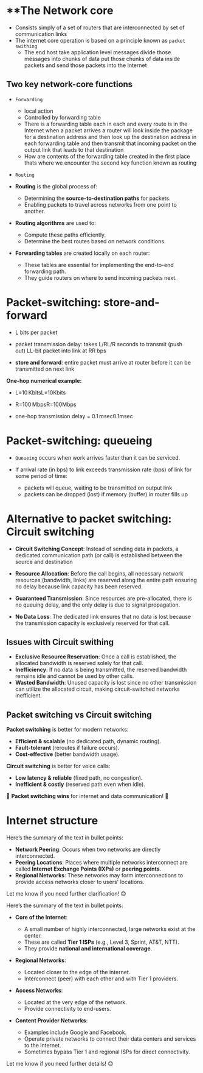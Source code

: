
# **The Network core

- Consists simply of a set of routers that are interconnected  by set of communication links 
- The internet core operation is based on a principle known as `packet swithing`
	- The end host take application level messages divide those messages into chunks of data put those chunks of data inside packets and send those packets into the Internet

## Two key network-core functions

- `Forwarding`
	- local action
	- Controlled by forwarding table
	- There is a forwarding table each in each and every route is in the Internet when a packet arrives a router will look inside the package for a destination address and then look up the destination address in each forwarding table and then transmit that incoming packet on the output link that leads to that destination
	- How are contents of the forwarding table created in the first place thats where we encounter the second key function known as routing
- `Routing`
- **Routing** is the global process of:
  - Determining the **source-to-destination paths** for packets.
  - Enabling packets to travel across networks from one point to another.

- **Routing algorithms** are used to:
  - Compute these paths efficiently.
  - Determine the best routes based on network conditions.

- **Forwarding tables** are created locally on each router:
  - These tables are essential for implementing the end-to-end forwarding path.
  - They guide routers on where to send incoming packets next.

# Packet-switching: store-and-forward 

- L bits per packet
    
- packet transmission delay: takes L/RL/R seconds to transmit (push out) LL-bit packet into link at RR bps
    
- **store and forward**: entire packet must arrive at router before it can be transmitted on next link
    

**One-hop numerical example:**

- L=10 KbitsL=10Kbits
    
- R=100 MbpsR=100Mbps
    
- one-hop transmission delay = 0.1 msec0.1msec
# Packet-switching: queueing

- `Queueing` occurs when work arrives faster than it can be serviced.
    
- If arrival rate (in bps) to link exceeds transmission rate (bps) of link for some period of time:
    - packets will queue, waiting to be transmitted on output link
    - packets can be dropped (lost) if memory (buffer) in router fills up

# Alternative to packet switching: Circuit switching

- **Circuit Switching Concept**:
	   Instead of sending data in packets, a dedicated communication path (or call) is established between the source and destination

- **Resource Allocation**: 
	  Before the call begins, all necessary network resources (bandwidth, links) are reserved along the entire path ensuring no delay because link capacity has been reserved.
- **Guaranteed Transmission**:
	   Since resources are pre-allocated, there is no queuing delay, and the only delay is due to signal propagation.
- **No Data Loss**: 
	  The dedicated link ensures that no data is lost because the transmission capacity is exclusively reserved for that call.
## Issues with Circuit swithing

- **Exclusive Resource Reservation**: Once a call is established, the allocated bandwidth is reserved solely for that call.
- **Inefficiency**: If no data is being transmitted, the reserved bandwidth remains idle and cannot be used by other calls.
- **Wasted Bandwidth**: Unused capacity is lost since no other transmission can utilize the allocated circuit, making circuit-switched networks inefficient.
  

## Packet switching vs Circuit switching

**Packet switching** is better for modern networks:

- **Efficient & scalable** (no dedicated path, dynamic routing).
- **Fault-tolerant** (reroutes if failure occurs).
- **Cost-effective** (better bandwidth usage).

**Circuit switching** is better for voice calls:

- **Low latency & reliable** (fixed path, no congestion).
- **Inefficient & costly** (reserved path even when idle).

🔹 **Packet switching wins** for internet and data communication! 🚀

# Internet structure 

Here’s the summary of the text in bullet points:

- **Network Peering**: Occurs when two networks are directly interconnected.  
- **Peering Locations**: Places where multiple networks interconnect are called **Internet Exchange Points (IXPs)** or **peering points**.  
- **Regional Networks**: These networks may form interconnections to provide access networks closer to users' locations.  

Let me know if you need further clarification! 😊


Here’s the summary of the text in bullet points:

- **Core of the Internet**:  
  - A small number of highly interconnected, large networks exist at the center.  
  - These are called **Tier 1 ISPs** (e.g., Level 3, Sprint, AT&T, NTT).  
  - They provide **national and international coverage**.

- **Regional Networks**:  
  - Located closer to the edge of the internet.  
  - Interconnect (peer) with each other and with Tier 1 providers.

- **Access Networks**:  
  - Located at the very edge of the network.  
  - Provide connectivity to end-users.

- **Content Provider Networks**:  
  - Examples include Google and Facebook.  
  - Operate private networks to connect their data centers and services to the internet.  
  - Sometimes bypass Tier 1 and regional ISPs for direct connectivity.

Let me know if you need further details! 😊